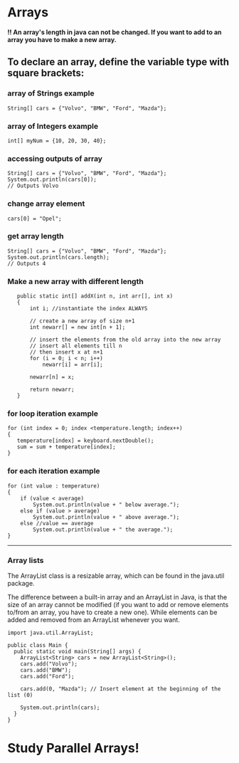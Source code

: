 # Arrays
**!! An array's length in java can not be changed. If you want to add to an array you have to make a new array.**
 
## **To declare an array, define the variable type with square brackets:**
### array of Strings example
```
String[] cars = {"Volvo", "BMW", "Ford", "Mazda"};
```
### array of Integers example
```
int[] myNum = {10, 20, 30, 40};
```
### accessing outputs of array
```
String[] cars = {"Volvo", "BMW", "Ford", "Mazda"};
System.out.println(cars[0]);
// Outputs Volvo
```
### change array element
```
cars[0] = "Opel";
```
### get array length
```
String[] cars = {"Volvo", "BMW", "Ford", "Mazda"};
System.out.println(cars.length);
// Outputs 4
```
### Make a new array with different length 
```
   public static int[] addX(int n, int arr[], int x)
   {
       int i; //instantiate the index ALWAYS
 
       // create a new array of size n+1
       int newarr[] = new int[n + 1];
 
       // insert the elements from the old array into the new array
       // insert all elements till n
       // then insert x at n+1
       for (i = 0; i < n; i++)
           newarr[i] = arr[i];
 
       newarr[n] = x;
 
       return newarr;
   }
```
### for loop iteration example
```
for (int index = 0; index <temperature.length; index++)
{
   temperature[index] = keyboard.nextDouble();
   sum = sum + temperature[index];
}
```


### for each iteration example
```
for (int value : temperature)
{
    if (value < average)
        System.out.println(value + " below average.");
    else if (value > average)
        System.out.println(value + " above average.");
    else //value == average
        System.out.println(value + " the average.");
}
```

---

### Array lists
The ArrayList class is a resizable array, which can be found in the java.util package.

The difference between a built-in array and an ArrayList in Java, is that the size of an array cannot be modified (if you want to add or remove elements to/from an array, you have to create a new one). While elements can be added and removed from an ArrayList whenever you want.

```
import java.util.ArrayList;

public class Main {
  public static void main(String[] args) {
    ArrayList<String> cars = new ArrayList<String>();
    cars.add("Volvo");
    cars.add("BMW");
    cars.add("Ford");

    cars.add(0, "Mazda"); // Insert element at the beginning of the list (0)

    System.out.println(cars);
  }
}
```
# Study Parallel Arrays!
